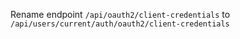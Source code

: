 Rename endpoint `/api/oauth2/client-credentials` to
`/api/users/current/auth/oauth2/client-credentials`
